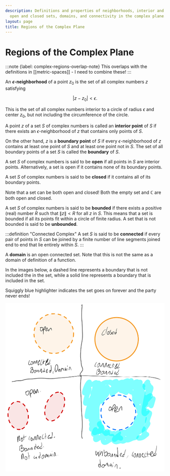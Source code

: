 ```yaml
---
description: Definitions and properties of neighborhoods, interior and boundary points,
  open and closed sets, domains, and connectivity in the complex plane.
layout: page
title: Regions of the Complex Plane
---
```


# Regions of the Complex Plane

:::note {label: complex-regions-overlap-note}
This overlaps with the definitions in [[metric-spaces]] - I need to combine these!
:::

An **$\epsilon$-neighborhood** of a point $z_0$ is the set of all complex numbers $z$ satisfying

$$ | z - z_0 | < \epsilon. $$

This is the set of all complex numbers interior to a circle of radius $\epsilon$ and center $z_0$, but not including the circumference of the circle.

A point $z$ of a set $S$ of complex numbers is called an **interior point** of $S$ if there exists an $\epsilon$-neighborhood of $z$ that contains only points of $S$.

On the other hand, $z$ is a **boundary point** of $S$ if every $\epsilon$-neighborhood of $z$ contains at least one point of $S$ and at least one point not in $S$. The set of all boundary points of a set $S$ is called the **boundary** of $S$.

A set $S$ of complex numbers is said to be **open** if all points in $S$ are interior points. Alternatively, a set is open if it contains none of its boundary points.

A set $S$ of complex numbers is said to be **closed** if it contains all of its boundary points.

Note that a set can be both open and closed! Both the empty set and $\mathbb{C}$ are both open and closed.

A set $S$ of complex numbers is said to be **bounded** if there exists a positive (real) number $R$ such that $\|z\| < R$ for all $z$ in $S$. This means that a set is bounded if all its points fit within a circle of finite radius. A set that is not bounded is said to be **unbounded**.

:::definition "Connected Complex"
A set $S$ is said to be **connected** if every pair of points in $S$ can be joined by a finite number of line segments joined end to end that lie entirely within $S$.
:::

A **domain** is an open connected set. Note that this is not the same as a domain of definition of a function.

In the images below, a dashed line represents a boundary that is not included the in the set, while a solid line represents a boundary that is included in the set.

Squiggly blue highlighter indicates the set goes on forever and the party never ends!

![Regions of the Complex Plane](regions.png)